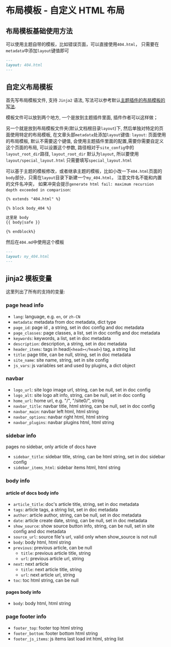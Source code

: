 布局模板 - 自定义 HTML 布局
==========

## 布局模板基础使用方法

可以使用主题自带的模板，比如错误页面，可以直接使用`404.html`， 只需要在`metadata`中添加`layout`键值即可

```markdown
---
layout: 404.html
---
```


## 自定义布局模板

首先写布局模板文件, 支持 `Jinja2` 语法, 写法可以参考默认[主题插件的布局模板的写法](https://github.com/teedoc/teedoc/tree/main/plugins/teedoc-plugin-theme-default/teedoc_plugin_theme_default/templates).

模板文件可以放到两个地方, 一个是放到主题插件里面, 插件作者可以这样做；

另一个就是放到布局模板文件夹(默认文档根目录`layout`)下, 然后单独对特定的页面使用特定的布局模板, 在文章头部`metadata`处添加`layout`键值:
`layout`: 页面使用的布局模板, 默认不需要这个键值, 会使用主题插件里面的配置,需要你需要自定义这个页面的布局, 可以设置这个参数, 路径相对于`site_config`中的`layout_root_dir`路径, `layout_root_dir` 默认为`layout`, 所以要使用`layout/special_layout.html` 只需要填写`special_layout.html`

可以基于主题的模板修改，或者继承主题的模板，比如小改一下`404.html`页面的`body`部分，只需在`layout`目录下新建一个`my_404.html`， 注意文件名不能和内置的文件名冲突， 如果冲突会提示`generate html fail: maximum recursion depth exceeded in comparison`:
```markdown
{% extends "404.html" %}

{% block body_404 %}

这里是 body
{{ body|safe }}

{% endblock%}
```

然后在`404.md`中使用这个模板
```markdown
---
layout: my_404.html
---
```

## jinja2 模板变量

这里列出了所有的支持的变量:

### page head info

* `lang`: language, e.g. `en`, or `zh-CN`
* `metadata`: metadata from doc metadata, dict type
* `page_id`: page id , a string, set in doc config and doc metadata
* `page_classes`: page classes, a list, set in doc config and doc metadata
* `keywords`: keywords, a list, set in doc metadata
* `description`: description, a string, set in doc metadata
* `header_items`: tags in head(`<head></head>`) tag, a string list
* `title`: page title, can be null, string, set in doc metadata
* `site_name`: site name, string, set in site config
* `js_vars`: js variables set and used by plugins, a dict object

### navbar

* `logo_url`: site logo image url, string, can be null, set in doc config
* `logo_alt`: site logo alt info, string, can be null, set in doc config
* `home_url`: home url, e.g. "/", "/site0/", string
* `navbar_title`: navbar title, html string, can be null, set in doc config
* `navbar_main`: navbar left html, html string
* `navbar_options`: navbar right html, html string
* `navbar_plugins`: navbar plugins html, html string

### sidebar info

pages no sidebar, only article of docs have

* `sidebar_title`: sidebar title, string, can be html string, set in doc sidebar config
* `sidebar_items_html`: sidebar items html, html string

### body info

#### article of docs body info

* `article_title`: doc's article title, string, set in doc metadata
* `tags`: article tags, a string list, set in doc metadata
* `author`: article author, string, can be null, set in doc metadata
* `date`: article create date, string, can be null, set in doc metadata
* `show_source`: show source button info, string, can be null, set in site config and doc metadata
* `source_url`: source file's url, valid only when show_source is not null
* `body`: body html, html string
* `previous`: previous article, can be null
  * `title`: previous article title, string
  * `url`:  previous article url, string
* `next`: next article
  * `title`: next article title, string
  * `url`:  next article url, string
* `toc`: toc html string, can be null


#### pages body info

* `body`: body html, html string

### page footer info

* `footer_top`: footer top html string
* `footer_bottom`: footer bottom html string
* `footer_js_items`: js items last load int html, string list
